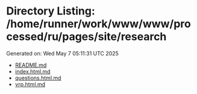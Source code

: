 # Directory Listing: /home/runner/work/www/www/processed/ru/pages/site/research
Generated on: Wed May  7 05:11:31 UTC 2025

- [README.md](README.md)
- [index.html.md](index.html.md)
- [questions.html.md](questions.html.md)
- [vrp.html.md](vrp.html.md)
